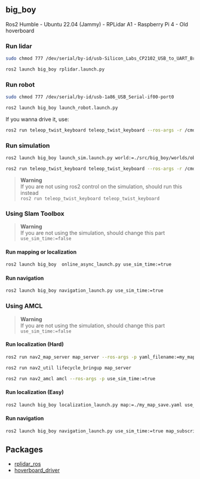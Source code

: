 ## big_boy
Ros2 Humble - Ubuntu 22.04 (Jammy) - RPLidar A1 - Raspberry Pi 4 - Old hoverboard

### Run lidar
```bash
sudo chmod 777 /dev/serial/by-id/usb-Silicon_Labs_CP2102_USB_to_UART_Bridge_Controller_0001-if00-port0
``` 
```bash
ros2 launch big_boy rplidar.launch.py
```
### Run robot
```bash
sudo chmod 777 /dev/serial/by-id/usb-1a86_USB_Serial-if00-port0
``` 
```bash
ros2 launch big_boy launch_robot.launch.py
```
If you wanna drive it, use:
```bash 
ros2 run teleop_twist_keyboard teleop_twist_keyboard --ros-args -r /cmd_vel:=/diff_cont/cmd_vel_unstamped
```
### Run simulation
```bash
ros2 launch big_boy launch_sim.launch.py world:=./src/big_boy/worlds/obstacles.world
```
```bash 
ros2 run teleop_twist_keyboard teleop_twist_keyboard --ros-args -r /cmd_vel:=/diff_cont/cmd_vel_unstamped
```
> **Warning** \
> If you are not using ros2 control on the simulation, should run this instead \
> ```ros2 run teleop_twist_keyboard teleop_twist_keyboard```
### Using Slam Toolbox
> **Warning** \
> If you are not using the simulation, should change this part \
> ```use_sim_time:=false```
#### Run mapping or localization
```bash 
ros2 launch big_boy  online_async_launch.py use_sim_time:=true
```
#### Run navigation
```bash 
ros2 launch big_boy navigation_launch.py use_sim_time:=true
```
### Using AMCL
> **Warning** \
> If you are not using the simulation, should change this part \
> ```use_sim_time:=false```
#### Run localization (Hard)
```bash 
ros2 run nav2_map_server map_server --ros-args -p yaml_filename:=my_map_save.yaml -p use_sim_time:=true
```
```bash 
ros2 run nav2_util lifecycle_bringup map_server
```
```bash 
ros2 run nav2_amcl amcl --ros-args -p use_sim_time:=true
```
#### Run localization (Easy)
```bash 
ros2 launch big_boy localization_launch.py map:=./my_map_save.yaml use_sim_time:=true
```
#### Run navigation
```bash 
ros2 launch big_boy navigation_launch.py use_sim_time:=true map_subscribe_transient_local:=true
```
## Packages
* [rplidar_ros](https://github.com/Slamtec/rplidar_ros/tree/dev-ros2)
* [hoverboard_driver](https://github.com/hoverboard-robotics/hoverboard-driver/tree/humble)
